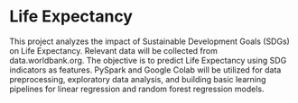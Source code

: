 # Life Expectancy
This project analyzes the impact of Sustainable Development Goals (SDGs) on Life Expectancy. Relevant data will be collected from data.worldbank.org. The objective is to predict Life Expectancy using SDG indicators as features. PySpark and Google Colab will be utilized for data preprocessing, exploratory data analysis, and building basic learning pipelines for linear regression and random forest regression models.




